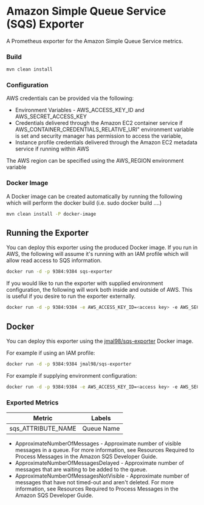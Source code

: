 # Amazon Simple Queue Service (SQS) Exporter

A Prometheus exporter for the Amazon Simple Queue Service metrics.

### Build
```bash
mvn clean install
```

### Configuration
AWS credentials can be provided via the following:

* Environment Variables - AWS_ACCESS_KEY_ID and AWS_SECRET_ACCESS_KEY
* Credentials delivered through the Amazon EC2 container service if AWS_CONTAINER_CREDENTIALS_RELATIVE_URI" environment variable is set and security manager has permission to access the variable,
* Instance profile credentials delivered through the Amazon EC2 metadata service if running within AWS

The AWS region can be specified using the AWS_REGION environment variable

### Docker Image

A Docker image can be created automatically by running the following which will perform the docker build (i.e. sudo docker build ....)

```bash
mvn clean install -P docker-image
```

## Running the Exporter

You can deploy this exporter using the produced Docker image.  If you run in AWS, the following will assume it's running with an IAM profile which will allow read access to SQS information.

```bash
docker run -d -p 9384:9384 sqs-exporter
```

If you would like to run the exporter with supplied environment configuration, the following will work both inside and outside of AWS.  This is useful if you desire to run the exporter externally.

```bash
docker run -d -p 9384:9384 -e AWS_ACCESS_KEY_ID=<access key> -e AWS_SECRET_ACCESS_KEY=<secret key> sqs-exporter -e AWS_REGION=eu-west-1
```

## Docker

You can deploy this exporter using the [jmal98/sqs-exporter](https://hub.docker.com/r/jmal98/sqs-exporter/) Docker image.

For example if using an IAM profile:

```bash
docker run -d -p 9384:9384 jmal98/sqs-exporter
```

For example if supplying environment configuration:

```bash
docker run -d -p 9384:9384 -e AWS_ACCESS_KEY_ID=<access key> -e AWS_SECRET_ACCESS_KEY=<secret key>  jmal98/sqs-exporter
```



### Exported Metrics

| Metric  | Labels |
| ------  | ------ |
| sqs_ATTRIBUTE_NAME | Queue Name |



* ApproximateNumberOfMessages - Approximate number of visible messages in a queue. For more information, see Resources Required to Process Messages in the Amazon SQS Developer Guide.
* ApproximateNumberOfMessagesDelayed - Approximate number of messages that are waiting to be added to the queue.
* ApproximateNumberOfMessagesNotVisible - Approximate number of messages that have not timed-out and aren't deleted. For more information, see Resources Required to Process Messages in the Amazon SQS Developer Guide.
